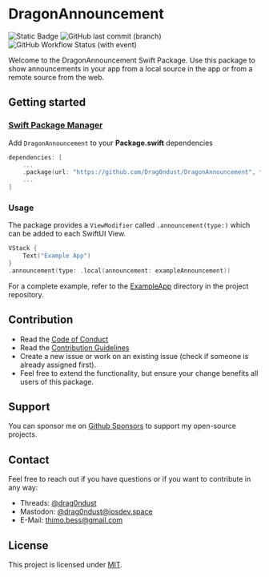 # DragonAnnouncement

![Static Badge](https://img.shields.io/badge/status-active-brightgreen)
![GitHub last commit (branch)](https://img.shields.io/github/last-commit/Drag0ndust/DragonAnnouncement/develop?logo=github)
![GitHub Workflow Status (with event)](https://img.shields.io/github/actions/workflow/status/Drag0ndust/DragonAnnouncement/unit_tests.yml)

Welcome to the DragonAnnouncement Swift Package. Use this package to show announcements in your app from a local source in the app or from a remote source from the web.

## Getting started
### [Swift Package Manager](https://www.swift.org/package-manager/)
Add `DragonAnnouncement` to your **Package.swift** dependencies
```swift
dependencies: [
    ...
    .package(url: "https://github.com/Drag0ndust/DragonAnnouncement", from: "1.0.0"),
    ...
]
```

### Usage
The package provides a `ViewModifier` called `.announcement(type:)` which can be added to each SwiftUI View.
```swift
VStack {
    Text("Example App")
}
.announcement(type: .local(announcement: exampleAnnouncement))
```

For a complete example, refer to the [ExampleApp](https://github.com/Drag0ndust/DragonAnnouncement/tree/develop/ExampleApp) directory in the project repository.


## Contribution
- Read the [Code of Conduct](https://github.com/Drag0ndust/DragonAnnouncement/blob/develop/CODE_OF_CONDUCT.md)
- Read the [Contribution Guidelines](https://github.com/Drag0ndust/DragonAnnouncement/blob/develop/CONTRIBUTING.md)
- Create a new issue or work on an existing issue (check if someone is already assigned first).
- Feel free to extend the functionality, but ensure your change benefits all users of this package.

## Support
You can sponsor me on [Github Sponsors](https://github.com/sponsors/drag0ndust) to support my open-source projects.

## Contact

Feel free to reach out if you have questions or if you want to contribute in any way:

- Threads: [@drag0ndust](https://www.threads.net/@drag0ndust)
- Mastodon: [@drag0ndust@iosdev.space](https://iosdev.space/@drag0ndust)
- E-Mail: [thimo.bess@gmail.com](mailto:thimo.bess+opensource@gmail.com)

## License
This project is licensed under [MIT](https://github.com/Drag0ndust/DragonAnnouncement/blob/develop/LICENSE).
